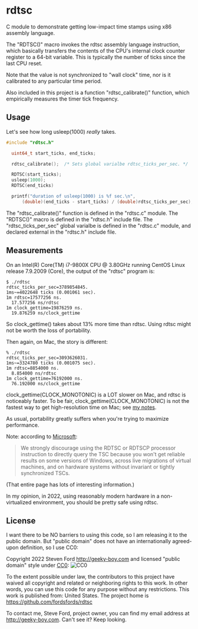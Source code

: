 # rdtsc
C module to demonstrate getting low-impact time stamps using
x86 assembly language.

The "RDTSC()" macro invokes the rdtsc assembly language instruction,
which basically transfers the contents of the CPU's internal clock counter
register to a 64-bit variable.
This is typically the number of ticks since the last CPU reset.

Note that the value is not synchronized to "wall clock" time,
nor is it calibrated to any particular time period.

Also included in this project is a function "rdtsc_calibrate()" function,
which empirically measures the timer tick frequency.


## Usage

Let's see how long usleep(1000) *really* takes.

````C
#include "rdtsc.h"

  uint64_t start_ticks, end_ticks;

  rdtsc_calibrate();  /* Sets global varialbe rdtsc_ticks_per_sec. */

  RDTSC(start_ticks);
  usleep(1000);
  RDTSC(end_ticks)

  printf("duration of usleep(1000) is %f sec.\n",
      (double)(end_ticks - start_ticks) / (double)rdtsc_ticks_per_sec);
````

The "rdtsc_calibrate()" function is defined in the "rdtsc.c" module.
The "RDTSC()" macro is defined in the "rdtsc.h" include file.
The "rdtsc_ticks_per_sec" global varialbe is defined in the "rdtsc.c" module,
and declared external in the "rdtsc.h" include file.


## Measurements

On an Intel(R) Core(TM) i7-9800X CPU @ 3.80GHz
running CentOS Linux release 7.9.2009 (Core),
the output of the "rdtsc" program is:

````
$ ./rdtsc
rdtsc_ticks_per_sec=3789854845.
1ms~=4022648 ticks (0.001061 sec).
1m rdtsc=17577256 ns.
  17.577256 ns/rdtsc
1m clock_gettime=19876259 ns.
  19.876259 ns/clock_gettime
````

So clock_gettime() takes about 13% more time than rdtsc.
Using rdtsc might not be worth the loss of portability.

Then again, on Mac, the story is different:

````
% ./rdtsc
rdtsc_ticks_per_sec=3093626031.
1ms~=3324780 ticks (0.001075 sec).
1m rdtsc=8854000 ns.
  8.854000 ns/rdtsc
1m clock_gettime=76192000 ns.
  76.192000 ns/clock_gettime
````

clock_gettime(CLOCK_MONOTONIC) is a LOT slower on Mac,
and rdtsc is noticeably faster.
To be fair, clock_gettime(CLOCK_MONOTONIC) is not the fastest way to get
high-resolution time on Mac; see [my notes](https://github.com/fordsfords/fordsfords.github.io/wiki/Timing-software#Conclusions).

As usual, portability greatly suffers when you're trying to maximize
performance.

Note: according to
[Microsoft](https://docs.microsoft.com/en-us/windows/win32/sysinfo/acquiring-high-resolution-time-stamps):

> We strongly discourage using the RDTSC or RDTSCP processor instruction to directly query the TSC because you won't get reliable results on some versions of Windows, across live migrations of virtual machines, and on hardware systems without invariant or tightly synchronized TSCs.

(That entire page has lots of interesting information.)

In my opinion, in 2022, using reasonably modern hardware
in a non-virtualized environment, you should be pretty safe using rdtsc.


## License

I want there to be NO barriers to using this code, so I am releasing it to the public domain.  But "public domain" does not have an internationally agreed-upon definition, so I use CC0:

Copyright 2022 Steven Ford http://geeky-boy.com and licensed
"public domain" style under
[CC0](http://creativecommons.org/publicdomain/zero/1.0/):
![CC0](https://licensebuttons.net/p/zero/1.0/88x31.png "CC0")

To the extent possible under law, the contributors to this project have
waived all copyright and related or neighboring rights to this work.
In other words, you can use this code for any purpose without any
restrictions.  This work is published from: United States.  The project home
is https://github.com/fordsfords/rdtsc

To contact me, Steve Ford, project owner, you can find my email address
at http://geeky-boy.com.  Can't see it?  Keep looking.
